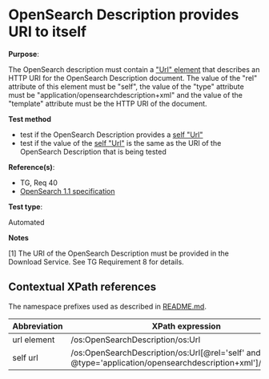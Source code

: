 # OpenSearch Description provides URI to itself

**Purpose**: 

The OpenSearch description must contain a ["Url" element](#urlelement) that describes an HTTP URI for the OpenSearch Description document. The value of the "rel" attribute of this element must be "self", the value of the "type" attribute must be "application/opensearchdescription+xml" and the value of the "template" attribute must be the HTTP URI of the document.

**Test method**

* test if the OpenSearch Description provides a [self "Url"](#selfurl) 
* test if the value of the [self "Url"](#selfurl) is the same as the URI of the OpenSearch Description that is being tested

**Reference(s)**: 

* TG, Req 40
* [OpenSearch 1.1 specification](http://www.opensearch.org/Specifications/OpenSearch/1.1)

**Test type**: 

Automated

**Notes**

[1] The URI of the OpenSearch Description must be provided in the Download Service. See TG Requirement 8 for details.

## Contextual XPath references

The namespace prefixes used as described in [README.md](README.md#namespaces).

Abbreviation                                               |  XPath expression
---------------------------------------------------------- | -------------------------------------------------------------------------
url element <a name="urlelement"></a> | /os:OpenSearchDescription/os:Url
self url <a name="selfurl"></a> | /os:OpenSearchDescription/os:Url[@rel='self' and @type='application/opensearchdescription+xml']/@template
























































































































































































































































































































































































































































































































































